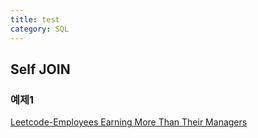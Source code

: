 ```yaml
---
title: test
category: SQL
---
```


## Self JOIN

### 예제1

[Leetcode-Employees Earning More Than Their Managers](https://leetcode.com/problems/employees-earning-more-than-their-managers/)